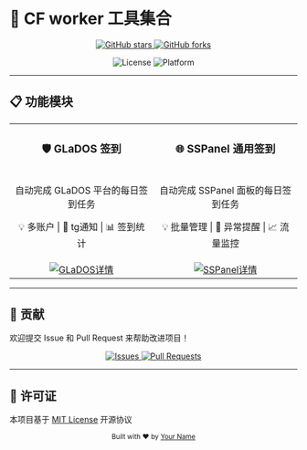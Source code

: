 # 🚀 CF worker 工具集合

<div align="center">
  <p>
    <a href="https://github.com/yourusername/yourrepo">
      <img src="https://img.shields.io/github/stars/yourusername/yourrepo?style=social" alt="GitHub stars">
    </a>
    <a href="https://github.com/yourusername/yourrepo/fork">
      <img src="https://img.shields.io/github/forks/yourusername/yourrepo?style=social" alt="GitHub forks">
    </a>
  </p>
  <p>
    <img src="https://img.shields.io/badge/License-MIT-green" alt="License">
    <img src="https://img.shields.io/badge/Platform-Multi--Platform-lightgrey" alt="Platform">
  </p>
</div>

---

## 📋 功能模块

<table>
  <tr>
    <td width="50%" align="center" valign="top">
      <h3>🛡️ GLaDOS 签到</h3>
    </td>
    <td width="50%" align="center" valign="top">
      <h3>🌐 SSPanel 通用签到</h3>
    </td>
  </tr>
  <tr>
    <td align="center">
      <p>自动完成 GLaDOS 平台的每日签到任务</p>
      <p>💡 多账户 | 🔔 tg通知 | 📊 签到统计</p>
    </td>
    <td align="center">
      <p>自动完成 SSPanel 面板的每日签到任务</p>
      <p>💡 批量管理 | 🔔 异常提醒 | 📈 流量监控</p>
    </td>
  </tr>
  <tr>
    <td align="center">
      <a href="./glados.md">
        <img src="https://img.shields.io/badge/📖_查看详情-4A90E2?style=for-the-badge&logo=readthedocs&logoColor=white" alt="GLaDOS详情">
      </a>
    </td>
    <td align="center">
      <a href="./sspanel.md">
        <img src="https://img.shields.io/badge/📖_查看详情-E74C3C?style=for-the-badge&logo=readthedocs&logoColor=white" alt="SSPanel详情">
      </a>
    </td>
  </tr>
</table>

---

## 🤝 贡献

欢迎提交 Issue 和 Pull Request 来帮助改进项目！

<div align="center">
  <a href="https://github.com/yourusername/yourrepo/issues">
    <img src="https://img.shields.io/badge/💡_提交建议-brightgreen?style=for-the-badge" alt="Issues">
  </a>
  <a href="https://github.com/yourusername/yourrepo/pulls">
    <img src="https://img.shields.io/badge/🔧_贡献代码-blue?style=for-the-badge" alt="Pull Requests">
  </a>
</div>

---

## 📄 许可证

本项目基于 [MIT License](LICENSE) 开源协议

<div align="center">
  <sub>Built with ❤️ by <a href="https://github.com/yourusername">Your Name</a></sub>
</div>
